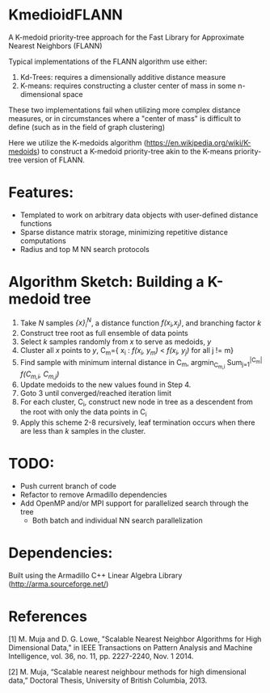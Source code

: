 # KmedioidFLANN
A K-medoid priority-tree approach for the Fast Library for Approximate Nearest Neighbors (FLANN)

Typical implementations of the FLANN algorithm use either:
1. Kd-Trees: requires a dimensionally additive distance measure
2. K-means: requires constructing a cluster center of mass in some n-dimensional space

These two implementations fail when utilizing more complex distance measures, or in circumstances where a "center of mass" is difficult to define (such as in the field of graph clustering)

Here we utilize the K-medoids algorithm (https://en.wikipedia.org/wiki/K-medoids) to construct a K-medoid priority-tree akin to the K-means priority-tree version of FLANN.

# Features:
- Templated to work on arbitrary data objects with user-defined distance functions
- Sparse distance matrix storage, minimizing repetitive distance computations
- Radius and top M NN search protocols

# Algorithm Sketch: Building a K-medoid tree
1. Take *N* samples *{_x_}<sub>i</sub><sup>N</sup>*, a distance function *f(x<sub>i</sub>,x<sub>j</sub>)*, and branching factor *k*
2. Construct tree root as full ensemble of data points
3. Select *k* samples randomly from _x_ to serve as medoids, _y_
4. Cluster all _x_ points to _y_, C<sub>m</sub>={ x<sub>i</sub> :  *f(x<sub>i</sub>, y<sub>m</sub>)* < *f(x<sub>i</sub>, y<sub>j</sub>)* for all j != m}
5. Find sample with minimum internal distance in C<sub>m</sub>, argmin<sub>C<sub>m,i</sub></sub> Sum<sub>j=1</sub><sup>|C<sub>m</sub>|</sup> *f(C<sub>m,i</sub>, C<sub>m,j</sub>)*
6. Update medoids to the new values found in Step 4.
7. Goto 3 until converged/reached iteration limit
8. For each cluster, C<sub>i</sub>, construct new node in tree as a descendent from the root with only the data points in C<sub>i</sub>
9. Apply this scheme 2-8 recursively, leaf termination occurs when there are less than *k* samples in the cluster.


# TODO:
- Push current branch of code
- Refactor to remove Armadillo dependencies
- Add OpenMP and/or MPI support for parallelized search through the tree
  - Both batch and individual NN search parallelization

# Dependencies:
Built using the Armadillo C++ Linear Algebra Library (http://arma.sourceforge.net/)

# References
[1] M. Muja and D. G. Lowe, "Scalable Nearest Neighbor Algorithms for High Dimensional Data," in IEEE Transactions on Pattern Analysis and Machine Intelligence, vol. 36, no. 11, pp. 2227-2240, Nov. 1 2014.

[2] M. Muja, “Scalable nearest neighbour methods for high dimensional data,” Doctoral Thesis, University of British Columbia, 2013.
